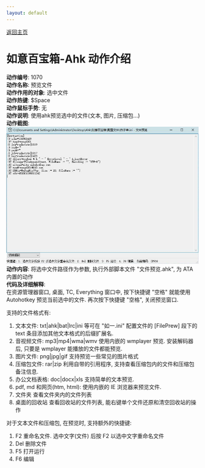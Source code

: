 ```yaml
---
layout: default
---
```


[返回主页](http://wyagd001.github.io/RuYi-Ahk)

# [](#header-2) 如意百宝箱-Ahk 动作介绍

**动作编号**: 1070  
**动作名称**: 预览文件  
**动作作用的对象**: 选中文件  
**动作热键**: $Space  
**动作鼠标手势**: 无  
**动作说明**: 使用ahk预览选中的文件(文本, 图片, 压缩包...)  
**动作截图**:  
  ![预览文件](img1/1070.jpg)  
**动作内容**: 将选中文件路径作为参数, 执行外部脚本文件 "文件预览.ahk", 为 ATA 内置的动作  
**代码及详细解释**:  
在资源管理器窗口, 桌面, TC, Everything 窗口中, 按下快捷键 "空格" 就能使用 Autohotkey 预览当前选中的文件. 再次按下快捷键 "空格", 关闭预览窗口.  

支持的文件格式有:  
1. 文本文件: txt|ahk|bat|lrc|ini 等可在 "如一.ini" 配置文件的
[FilePrew] 段下的 text 条目添加其他文本格式的后缀扩展名.  
2. 音视频文件: mp3|mp4|wma|wmv 使用内嵌的 wmplayer 预览. 安装解码器后, 只要是 wmplayer 能播放的文件都能预览.  
3. 图片文件: png|jpg|gif 支持预览一些常见的图片格式  
4. 压缩包文件: rar|zip 利用自带的引用程序, 支持查看压缩包内的文件和压缩包备注信息.  
5. 办公文档表格: doc|docx|xls 支持简单的文本预览.  
6. pdf, md 和网页(htm, html): 使用内嵌的 IE 浏览器来预览文件.  
7. 文件夹 查看文件夹内的文件列表  
8. 桌面的回收站 查看回收站的文件列表, 能右键单个文件还原和清空回收站的操作  

对于文本文件和压缩包, 在预览时, 支持额外的快捷键:  
1. F2 重命名文件. 选中文字(文件) 后按 F2 以选中文字重命名文件  
2. Del 删除文件  
3. F5 打开运行  
4. F6 编辑  
